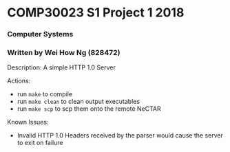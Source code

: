 # COMP30023 S1 Project 1 2018

### Computer Systems
### Written by Wei How Ng (828472)

Description:
A simple HTTP 1.0 Server

Actions:
- run `make` to compile
- run `make clean` to clean output executables
- run `make scp` to scp them onto the remote NeCTAR

Known Issues: 
- Invalid HTTP 1.0 Headers received by the parser would cause the server to exit on failure
